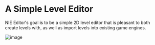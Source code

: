 # A Simple Level Editor

NIE Editor's goal is to be a simple 2D level editor that is pleasant to both create levels with, as well as import levels into existing game engines.

![image](https://github.com/retrogamer500/nie-editor/assets/48998885/8f377806-2e23-4ae9-aefd-e5df5050ca48)
